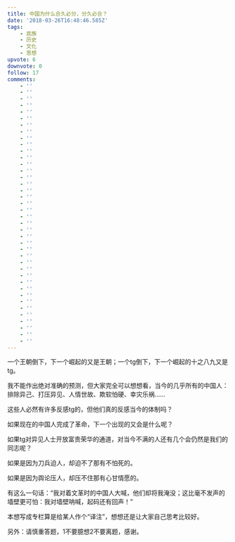 ```yaml
---
title: 中国为什么合久必分，分久必合？
date: '2018-03-26T16:48:46.585Z'
tags:
    - 民族
    - 历史
    - 文化
    - 思想
upvote: 6
downvote: 0
follow: 17
comments:
    - ''
    - ''
    - ''
    - ''
    - ''
    - ''
    - ''
    - ''
    - ''
    - ''
    - ''
    - ''
    - ''
    - ''
    - ''
    - ''
    - ''
    - ''
    - ''
    - ''
    - ''
    - ''
    - ''
    - ''
    - ''
    - ''
    - ''
    - ''
    - ''
    - ''
    - ''
    - ''
    - ''
    - ''
    - ''
    - ''
    - ''
    - ''
    - ''
    - ''
---
```


一个王朝倒下，下一个崛起的又是王朝；一个tg倒下，下一个崛起的十之八九又是tg。

我不能作出绝对准确的预测，但大家完全可以想想看，当今的几乎所有的中国人：排除异己、打压异见、人情世故、欺软怕硬、幸灾乐祸……

这些人必然有许多反感tg的，但他们真的反感当今的体制吗？

如果现在的中国人完成了革命，下一个出现的又会是什么呢？

如果tg对异见人士开放富贵荣华的通道，对当今不满的人还有几个会仍然是我们的同志呢？

如果是因为刀兵迫人，却迫不了那有不怕死的。

如果是因为舆论压人，却压不住那有心甘情愿的。

有这么一句话：“我对着文革时的中国人大喊，他们却将我淹没；这比毫不发声的墙壁更可怕：我对墙壁呐喊，起码还有回声！”

本想写成专栏算是给某人作个“译注”，想想还是让大家自己思考比较好。

另外：请慎重答题，1不要臆想2不要离题，感谢。
